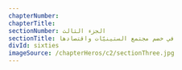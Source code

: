 ```yaml
---
chapterNumber:
chapterTitle:
sectionNumber: الجزء الثالث
sectionTitle: في خضم مجتمع الستينيّات واقتصادها
divId: sixties
imageSource: /chapterHeros/c2/sectionThree.jpg
---
```

